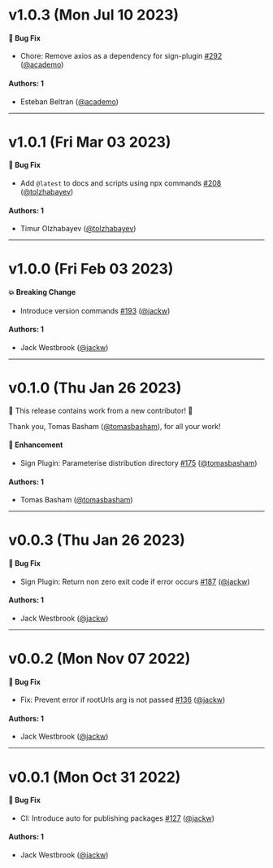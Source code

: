 # v1.0.3 (Mon Jul 10 2023)

#### 🐛 Bug Fix

- Chore: Remove axios as a dependency for sign-plugin [#292](https://github.com/grafana/plugin-tools/pull/292) ([@academo](https://github.com/academo))

#### Authors: 1

- Esteban Beltran ([@academo](https://github.com/academo))

---

# v1.0.1 (Fri Mar 03 2023)

#### 🐛 Bug Fix

- Add `@latest` to docs and scripts using npx commands [#208](https://github.com/grafana/plugin-tools/pull/208) ([@tolzhabayev](https://github.com/tolzhabayev))

#### Authors: 1

- Timur Olzhabayev ([@tolzhabayev](https://github.com/tolzhabayev))

---

# v1.0.0 (Fri Feb 03 2023)

#### 💥 Breaking Change

- Introduce version commands [#193](https://github.com/grafana/plugin-tools/pull/193) ([@jackw](https://github.com/jackw))

#### Authors: 1

- Jack Westbrook ([@jackw](https://github.com/jackw))

---

# v0.1.0 (Thu Jan 26 2023)

:tada: This release contains work from a new contributor! :tada:

Thank you, Tomas Basham ([@tomasbasham](https://github.com/tomasbasham)), for all your work!

#### 🚀 Enhancement

- Sign Plugin: Parameterise distribution directory [#175](https://github.com/grafana/plugin-tools/pull/175) ([@tomasbasham](https://github.com/tomasbasham))

#### Authors: 1

- Tomas Basham ([@tomasbasham](https://github.com/tomasbasham))

---

# v0.0.3 (Thu Jan 26 2023)

#### 🐛 Bug Fix

- Sign Plugin: Return non zero exit code if error occurs [#187](https://github.com/grafana/plugin-tools/pull/187) ([@jackw](https://github.com/jackw))

#### Authors: 1

- Jack Westbrook ([@jackw](https://github.com/jackw))

---

# v0.0.2 (Mon Nov 07 2022)

#### 🐛 Bug Fix

- Fix: Prevent error if rootUrls arg is not passed [#136](https://github.com/grafana/plugin-tools/pull/136) ([@jackw](https://github.com/jackw))

#### Authors: 1

- Jack Westbrook ([@jackw](https://github.com/jackw))

---

# v0.0.1 (Mon Oct 31 2022)

#### 🐛 Bug Fix

- CI: Introduce auto for publishing packages [#127](https://github.com/grafana/plugin-tools/pull/127) ([@jackw](https://github.com/jackw))

#### Authors: 1

- Jack Westbrook ([@jackw](https://github.com/jackw))
